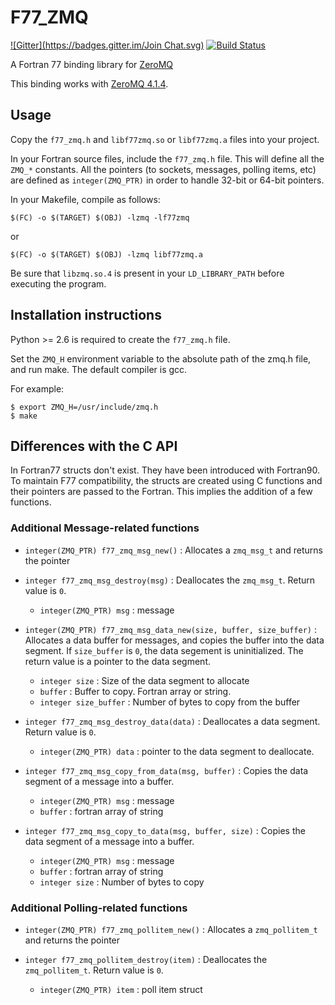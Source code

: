 # F77\_ZMQ

[![Gitter](https://badges.gitter.im/Join Chat.svg)](https://gitter.im/scemama/f77_zmq?utm_source=badge&utm_medium=badge&utm_campaign=pr-badge&utm_content=badge)
[![Build Status](https://travis-ci.org/scemama/f77_zmq.svg?branch=master)](https://travis-ci.org/scemama/f77_zmq)

A Fortran 77 binding library for [ZeroMQ](http://zeromq.org)

This binding works with [ZeroMQ 4.1.4](https://github.com/zeromq/zeromq4-1).

## Usage

Copy the `f77_zmq.h` and `libf77zmq.so` or `libf77zmq.a` files into
your project.

In your Fortran source files, include the `f77_zmq.h` file. This will define all the `ZMQ_*` constants.
All the pointers (to sockets, messages, polling items, etc) are defined as `integer(ZMQ_PTR)`
in order to handle 32-bit or 64-bit pointers.

In your Makefile, compile as follows:

```
$(FC) -o $(TARGET) $(OBJ) -lzmq -lf77zmq 
```

or

```
$(FC) -o $(TARGET) $(OBJ) -lzmq libf77zmq.a
```

Be sure that `libzmq.so.4` is present in your `LD_LIBRARY_PATH` before executing the program.



## Installation instructions


Python >= 2.6 is required to create the `f77_zmq.h` file.

Set the `ZMQ_H` environment variable to the absolute path of the zmq.h file, and run make.
The default compiler is gcc.

For example:

```
$ export ZMQ_H=/usr/include/zmq.h
$ make
```

## Differences with the C API

In Fortran77 structs don't exist. They have been introduced with Fortran90.
To maintain F77 compatibility, the structs are created using C functions
and their pointers are passed to the Fortran. This implies the addition
of a few functions.

### Additional Message-related functions

* `integer(ZMQ_PTR) f77_zmq_msg_new()` : Allocates a `zmq_msg_t` and returns the pointer

* `integer f77_zmq_msg_destroy(msg)` : Deallocates the `zmq_msg_t`. Return value is `0`.

  + `integer(ZMQ_PTR) msg` : message 

* `integer(ZMQ_PTR) f77_zmq_msg_data_new(size, buffer, size_buffer)` : Allocates a data
  buffer for messages, and copies the buffer into the data segment. If `size_buffer` is `0`,
  the data segement is uninitialized. The return value is a pointer to the data segment.

  + `integer size` : Size of the data segment to allocate
  + `buffer` : Buffer to copy. Fortran array or string.
  + `integer size_buffer` : Number of bytes to copy from the buffer

* `integer f77_zmq_msg_destroy_data(data)` : Deallocates a data segment. Return value is `0`.

  + `integer(ZMQ_PTR) data` : pointer to the data segment to deallocate.

* `integer f77_zmq_msg_copy_from_data(msg, buffer)` : Copies the data segment of a message 
  into a buffer.

  + `integer(ZMQ_PTR) msg` : message
  + `buffer` : fortran array of string

* `integer f77_zmq_msg_copy_to_data(msg, buffer, size)` : Copies the data segment of a message 
  into a buffer.

  + `integer(ZMQ_PTR) msg` : message
  + `buffer` : fortran array of string
  + `integer size` : Number of bytes to copy


### Additional Polling-related functions

* `integer(ZMQ_PTR) f77_zmq_pollitem_new()` : Allocates a `zmq_pollitem_t` and returns the pointer

* `integer f77_zmq_pollitem_destroy(item)` : Deallocates the `zmq_pollitem_t`. Return value is `0`.

  + `integer(ZMQ_PTR) item` : poll item struct




